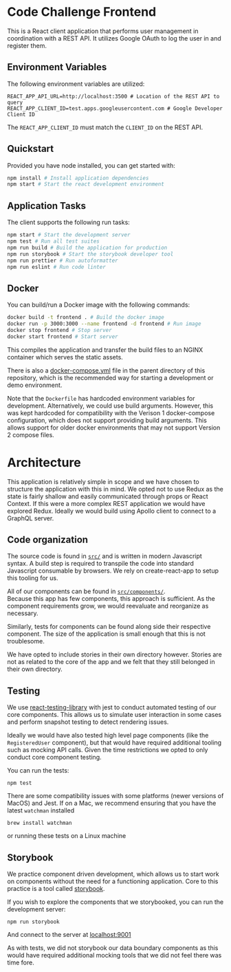 # Code Challenge Frontend

This is a React client application that performs user management in coordination
with a REST API. It utilizes Google OAuth to log the user in and register them.

## Environment Variables

The following environment variables are utilized:

```
REACT_APP_API_URL=http://localhost:3500 # Location of the REST API to query
REACT_APP_CLIENT_ID=test.apps.googleusercontent.com # Google Developer Client ID
```

The `REACT_APP_CLIENT_ID` must match the `CLIENT_ID` on the REST API.

## Quickstart

Provided you have node installed, you can get started with:

```bash
npm install # Install application dependencies
npm start # Start the react development environment
```

## Application Tasks

The client supports the following run tasks:

```bash
npm start # Start the development server
npm test # Run all test suites
npm run build # Build the application for production
npm run storybook # Start the storybook developer tool
npm run prettier # Run autoformatter
npm run eslint # Run code linter
```

## Docker

You can build/run a Docker image with the following commands:

```bash
docker build -t frontend . # Build the docker image
docker run -p 3000:3000 --name frontend -d frontend # Run image
docker stop frontend # Stop server
docker start frontend # Start server
```

This compiles the application and transfer the build files to an NGINX container
which serves the static assets.

There is also a [docker-compose.yml](../docker-compose.yml) file in the parent 
directory of this repository, which is the recommended way for starting a 
development or demo environment.

Note that the `Dockerfile` has hardcoded environment variables for development.
Alternatively, we could use build arguments. However, this was kept hardcoded
for compatibility with the Verison 1 docker-compose configuration, which does
not support providing build arguments. This allows support for older docker
environments that may not support Version 2 compose files.

# Architecture

This application is relatively simple in scope and we have chosen to structure 
the application with this in mind. We opted not to use Redux as the state is 
fairly shallow and easily communicated through props or React Context. If this 
were a more complex REST application we would have explored Redux. Ideally we 
would build using Apollo client to connect to a GraphQL server.

## Code organization

The source code is found in [`src/`](./src) and is written in modern Javascript 
syntax. A build step is required to transpile the code into standard Javascript 
consumable by browsers. We rely on create-react-app to setup this tooling for 
us.

All of our components can be found in [`src/components/`](./src/components).  
Because this app has few components, this approach is sufficient. As the 
component requirements grow, we would reevaluate and reorganize as necessary.

Similarly, tests for components can be found along side their respective 
component. The size of the application is small enough that this is not 
troublesome.

We have opted to include stories in their own directory however. Stories are 
not as related to the core of the app and we felt that they still belonged in 
their own directory.

## Testing

We use 
[react-testing-library](https://github.com/kentcdodds/react-testing-library) 
with jest to conduct automated testing of our core components. This allows us 
to simulate user interaction in some cases and perform snapshot testing to 
detect rendering issues.

Ideally we would have also tested high level page components (like the 
`RegisteredUser` component), but that would have required additional tooling 
such as mocking API calls. Given the time restrictions we opted to only conduct 
core component testing.

You can run the tests:

    npm test

There are some compatibility issues with some platforms (newer versions of 
MacOS) and Jest. If on a Mac, we recommend ensuring that you have the latest 
`watchman` installed

    brew install watchman

or running these tests on a Linux machine

## Storybook

We practice component driven development, which allows us to start work on 
components without the need for a functioning application. Core to this 
practice is a tool called [storybook](https://storybook.js.org/).

If you wish to explore the components that we storybooked, you can run the 
development server:

    npm run storybook

And connect to the server at [localhost:9001](http://localhost:9001/)

As with tests, we did not storybook our data boundary components as this would 
have required additional mocking tools that we did not feel there was time 
fore.
